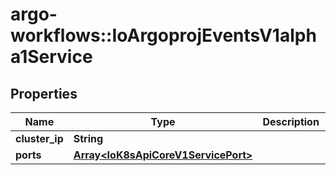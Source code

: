 # argo-workflows::IoArgoprojEventsV1alpha1Service

## Properties
Name | Type | Description | Notes
------------ | ------------- | ------------- | -------------
**cluster_ip** | **String** |  | [optional] 
**ports** | [**Array&lt;IoK8sApiCoreV1ServicePort&gt;**](IoK8sApiCoreV1ServicePort.md) |  | [optional] 


